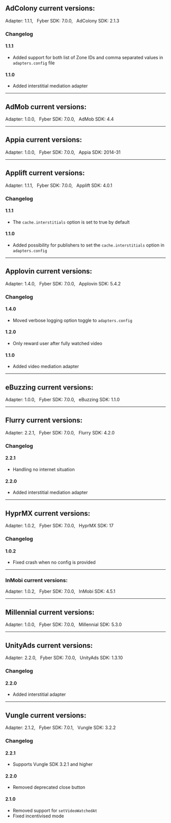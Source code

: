 ## AdColony current versions:
Adapter: 1.1.1, &nbsp; Fyber SDK: 7.0.0, &nbsp; AdColony SDK: 2.1.3

### Changelog
#### 1.1.1
- Added support for both list of Zone IDs and comma separated values in `adapters.config` file
#### 1.1.0
- Added interstitial mediation adapter

---

## AdMob current versions:
Adapter: 1.0.0, &nbsp; Fyber SDK: 7.0.0, &nbsp; AdMob SDK: 4.4

---

## Appia current versions:
Adapter: 1.0.0, &nbsp; Fyber SDK: 7.0.0, &nbsp; Appia SDK: 2014-31

---

## Applift current versions:
Adapter: 1.1.1, &nbsp; Fyber SDK: 7.0.0, &nbsp; Applift SDK: 4.0.1

### Changelog
#### 1.1.1
- The `cache.interstitials` option is set to true by default
#### 1.1.0
- Added possibility for publishers to set the `cache.interstitials` option in `adapters.config`

---

## Applovin current versions:
Adapter: 1.4.0, &nbsp; Fyber SDK: 7.0.0, &nbsp; Applovin SDK: 5.4.2

### Changelog
#### 1.4.0
- Moved verbose logging option toggle to `adapters.config`
#### 1.2.0
- Only reward user after fully watched video
#### 1.1.0
- Added video mediation adapter

---

## eBuzzing current versions:
Adapter: 1.0.0, &nbsp; Fyber SDK: 7.0.0, &nbsp; eBuzzing SDK: 1.1.0

---

## Flurry current versions:
Adapter: 2.2.1, &nbsp; Fyber SDK: 7.0.0, &nbsp; Flurry SDK: 4.2.0

### Changelog
#### 2.2.1
- Handling no internet situation
#### 2.2.0
- Added interstitial mediation adapter

---

## HyprMX current versions:
Adapter: 1.0.2, &nbsp; Fyber SDK: 7.0.0, &nbsp; HyprMX SDK: 17

### Changelog
#### 1.0.2
- Fixed crash when no config is provided

---

### InMobi current versions:
Adapter: 1.0.2, &nbsp; Fyber SDK: 7.0.0, &nbsp; InMobi SDK: 4.5.1

---

## Millennial current versions:
Adapter: 1.0.0, &nbsp; Fyber SDK: 7.0.0, &nbsp; Millennial SDK: 5.3.0

---

## UnityAds current versions:
Adapter: 2.2.0, &nbsp; Fyber SDK: 7.0.0, &nbsp; UnityAds SDK: 1.3.10

### Changelog
#### 2.2.0
- Added interstitial adapter

---

## Vungle current versions:
Adapter: 2.1.2, &nbsp; Fyber SDK: 7.0.1, &nbsp; Vungle SDK: 3.2.2

### Changelog
#### 2.2.1
- Supports Vungle SDK 3.2.1 and higher
#### 2.2.0
- Removed deprecated close button
#### 2.1.0
- Removed support for `setVideoWatchedAt`
- Fixed incentivised mode



